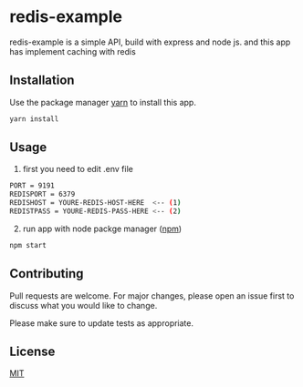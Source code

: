 # redis-example

redis-example is a simple API, build with express and node js. and this app has implement caching with redis

## Installation

Use the package manager [yarn](https://classic.yarnpkg.com/en/docs/install/#debian-stable) to install this app.

```bash
yarn install
```

## Usage

1. first you need to edit .env file
```sh
PORT = 9191
REDISPORT = 6379
REDISHOST = YOURE-REDIS-HOST-HERE  <-- (1)
REDISTPASS = YOURE-REDIS-PASS-HERE <-- (2)
```

2. run app with node packge manager ([npm](https://www.npmjs.com/package/download))

```sh
npm start
```

## Contributing
Pull requests are welcome. For major changes, please open an issue first to discuss what you would like to change.

Please make sure to update tests as appropriate.

## License
[MIT](https://choosealicense.com/licenses/mit/)
